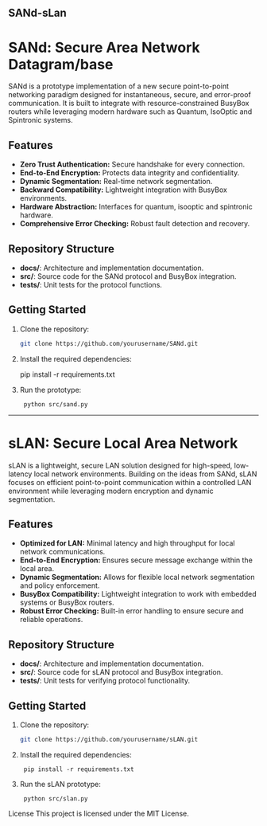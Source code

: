 SANd-sLan
---
# SANd: Secure Area Network Datagram/base
SANd is a prototype implementation of a new secure point-to-point networking paradigm designed for instantaneous, secure, and error-proof communication. It is built to integrate with resource-constrained BusyBox routers while leveraging modern hardware such as Quantum, IsoOptic and Spintronic systems.
## Features
- **Zero Trust Authentication:** Secure handshake for every connection.
- **End-to-End Encryption:** Protects data integrity and confidentiality.
- **Dynamic Segmentation:** Real-time network segmentation.
- **Backward Compatibility:** Lightweight integration with BusyBox environments.
- **Hardware Abstraction:** Interfaces for quantum, isooptic and spintronic hardware.
- **Comprehensive Error Checking:** Robust fault detection and recovery.

## Repository Structure
- **docs/**: Architecture and implementation documentation.
- **src/**: Source code for the SANd protocol and BusyBox integration.
- **tests/**: Unit tests for the protocol functions.

## Getting Started
1. Clone the repository:
   ```bash
   git clone https://github.com/yourusername/SANd.git
2. Install the required dependencies:
   
	pip install -r requirements.txt

4. Run the prototype:

		python src/sand.py
---

# sLAN: Secure Local Area Network

sLAN is a lightweight, secure LAN solution designed for high-speed, low-latency local network environments. Building on the ideas from SANd, sLAN focuses on efficient point-to-point communication within a controlled LAN environment while leveraging modern encryption and dynamic segmentation.

## Features
- **Optimized for LAN:** Minimal latency and high throughput for local network communications.
- **End-to-End Encryption:** Ensures secure message exchange within the local area.
- **Dynamic Segmentation:** Allows for flexible local network segmentation and policy enforcement.
- **BusyBox Compatibility:** Lightweight integration to work with embedded systems or BusyBox routers.
- **Robust Error Checking:** Built-in error handling to ensure secure and reliable operations.

## Repository Structure
- **docs/**: Architecture and implementation documentation.
- **src/**: Source code for sLAN protocol and BusyBox integration.
- **tests/**: Unit tests for verifying protocol functionality.

## Getting Started
1. Clone the repository:
   ```bash
   git clone https://github.com/yourusername/sLAN.git
2. Install the required dependencies:
   
		pip install -r requirements.txt
  
4. Run the sLAN prototype:
   
		python src/slan.py

License
This project is licensed under the MIT License.
